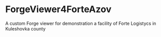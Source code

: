 # ForgeViewer4ForteAzov
A custom Forge viewer for demonstration a facility of Forte Logistycs in Kuleshovka county

